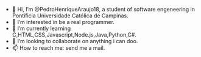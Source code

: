 - 👋 Hi, I’m @PedroHenriqueAraujo18, a student of software engeneering in Pontíficia Universidade Católica de Campinas.
- 👀 I’m interested in  be a real programmer.
- 🌱 I’m currently learning C,HTML,CSS,Javascript,Node.js,Java,Python,C#.
- 💞️ I’m looking to collaborate on anything i can doo.
- 📫 How to reach me: send me a mail.

<!---
PedroHenriqueAraujo18/PedroHenriqueAraujo18 is a ✨ special ✨ repository because its `README.md` (this file) appears on your GitHub profile.
You can click the Preview link to take a look at your changes.
--->
